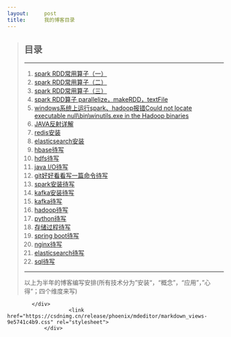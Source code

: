 ```yaml
---
layout:     post
title:      我的博客目录
---
```

<div id="article_content" class="article_content clearfix csdn-tracking-statistics" data-pid="blog" data-mod="popu_307" data-dsm="post">
								            <div id="content_views" class="markdown_views prism-atom-one-dark">
							<!-- flowchart 箭头图标 勿删 -->
							<svg xmlns="http://www.w3.org/2000/svg" style="display: none;"><path stroke-linecap="round" d="M5,0 0,2.5 5,5z" id="raphael-marker-block" style="-webkit-tap-highlight-color: rgba(0, 0, 0, 0);"></path></svg>
							<blockquote>
<h2><a id="_0"></a>目录</h2>
<hr>
<ol>
<li><a href="https://blog.csdn.net/u010020897/article/details/83541384" rel="nofollow">spark RDD常用算子（一）</a></li>
<li><a href="https://blog.csdn.net/u010020897/article/details/83578850" rel="nofollow">spark RDD常用算子（二）</a></li>
<li><a href="https://blog.csdn.net/u010020897/article/details/83617365" rel="nofollow">spark RDD常用算子（三）</a></li>
<li><a href="https://blog.csdn.net/u010020897/article/details/83538516" rel="nofollow">spark RDD算子 parallelize，makeRDD，textFile</a></li>
<li><a href="https://blog.csdn.net/u010020897/article/details/83411706" rel="nofollow">windows系统上运行spark、hadoop报错Could not locate executable null\bin\winutils.exe in the Hadoop binaries</a></li>
<li><a href="https://blog.csdn.net/u010020897/article/details/83651143" rel="nofollow">JAVA反射详解</a></li>
<li><a href="https://blog.csdn.net/u010020897/article/details/83858746" rel="nofollow">redis安装</a></li>
<li><a href="https://blog.csdn.net/u010020897/article/details/83820317" rel="nofollow">elasticsearch安装</a></li>
<li><a href="" rel="nofollow">hbase待写</a></li>
<li><a href="" rel="nofollow">hdfs待写</a></li>
<li><a href="" rel="nofollow">java I/O待写</a></li>
<li><a href="" rel="nofollow">git好好看看写一篇命令待写</a></li>
<li><a href="" rel="nofollow">spark安装待写</a></li>
<li><a href="" rel="nofollow">kafka安装待写</a></li>
<li><a href="" rel="nofollow">kafka待写</a></li>
<li><a href="" rel="nofollow">hadoop待写</a></li>
<li><a href="" rel="nofollow">python待写</a></li>
<li><a href="" rel="nofollow">存储过程待写</a></li>
<li><a href="" rel="nofollow">spring boot待写</a></li>
<li><a href="" rel="nofollow">nginx待写</a></li>
<li><a href="" rel="nofollow">elasticsearch待写</a></li>
<li><a href="" rel="nofollow">sql待写</a></li>
</ol>
<hr>
<p>以上为半年的博客编写安排(所有技术分为”安装“，“概念”，“应用”，”心得“；四个维度来写)</p>
</blockquote>

            </div>
						<link href="https://csdnimg.cn/release/phoenix/mdeditor/markdown_views-9e5741c4b9.css" rel="stylesheet">
                </div>